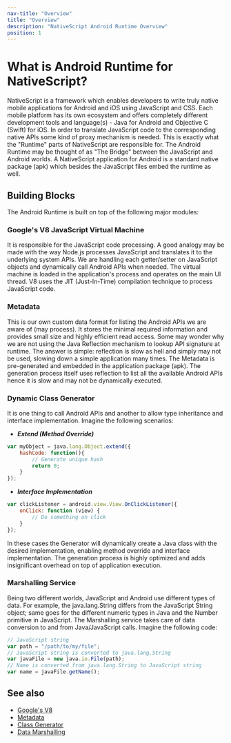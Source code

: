 ```yaml
---
nav-title: "Overview"
title: "Overview"
description: "NativeScript Android Runtime Overview"
position: 1
---
```


# What is Android Runtime for NativeScript?
NativeScript is a framework which enables developers to write truly native mobile applications for Android and iOS using JavaScript and CSS. Each mobile platform has its own ecosystem and offers completely different development tools and language(s) - Java for Android and Objective C (Swift) for iOS. In order to translate JavaScript code to the corresponding native APIs some kind of proxy mechanism is needed. This is exactly what the "Runtime" parts of NativeScript are responsible for. The Android Runtime may be thought of as "The Bridge" between the JavaScript and Android worlds. A NativeScript application for Android is a standard native package (apk) which besides the JavaScript files embed the runtime as well.

## Building Blocks
The Android Runtime is built on top of the following major modules:

### Google's V8 JavaScript Virtual Machine
It is responsible for the JavaScript code processing. A good analogy may be made with the way Node.js processes JavaScript and translates it to the underlying system APIs. We are handling each getter/setter on JavaScript objects and dynamically call Android APIs when needed. The virtual machine is loaded in the application's process and operates on the main UI thread. V8 uses the JIT (Just-In-Time) compilation technique to process JavaScript code.

### Metadata
This is our own custom data format for listing the Android APIs we are aware of (may process). It stores the minimal required information and provides small size and highly efficient read access. Some may wonder why we are not using the Java Reflection mechanism to lookup API signature at runtime. The answer is simple: reflection is slow as hell and simply may not be used, slowing down a simple application many times. The Metadata is pre-generated and embedded in the application package (apk). The generation process itself uses reflection to list all the available Android APIs hence it is slow and may not be dynamically executed.

### Dynamic Class Generator
It is one thing to call Android APIs and another to allow type inheritance and interface implementation. Imagine the following scenarios:

* ***Extend (Method Override)***
```javascript
var myObject = java.lang.Object.extend({
    hashCode: function(){
        // Generate unique hash
        return 0;
    }
});
```
* ***Interface Implementation***
```javascript
var clickListener = android.view.View.OnClickListener({
    onClick: function (view) {
        // Do something on click
    }
});
```

In these cases the Generator will dynamically create a Java class with the desired implementation, enabling method override and interface implementation. The generation process is highly optimized and adds insignificant overhead on top of application execution.

### Marshalling Service
Being two different worlds, JavaScript and Android use different types of data. For example, the java.lang.String differs from the JavaScript String object; same goes for the different numeric types in Java and the Number primitive in JavaScript. The Marshalling service takes care of data conversion to and from Java/JavaScript calls. Imagine the following code:

```javascript
// JavaScript string
var path = "/path/to/my/file";
// JavaScript string is converted to java.lang.String
var javaFile = new java.io.File(path);
// Name is converted from java.lang.String to JavaScript string
var name = javaFile.getName();
```

## See also
* [Google's V8](https://developers.google.com/v8/)
* [Metadata](./metadata/overview.md)
* [Class Generator](./generator/overview.md)
* [Data Marshalling](./marshalling/overview.md)
